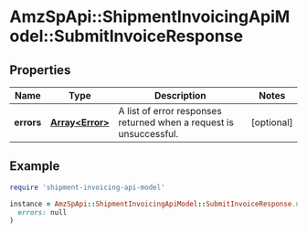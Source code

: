 # AmzSpApi::ShipmentInvoicingApiModel::SubmitInvoiceResponse

## Properties

| Name | Type | Description | Notes |
| ---- | ---- | ----------- | ----- |
| **errors** | [**Array&lt;Error&gt;**](Error.md) | A list of error responses returned when a request is unsuccessful. | [optional] |

## Example

```ruby
require 'shipment-invoicing-api-model'

instance = AmzSpApi::ShipmentInvoicingApiModel::SubmitInvoiceResponse.new(
  errors: null
)
```

